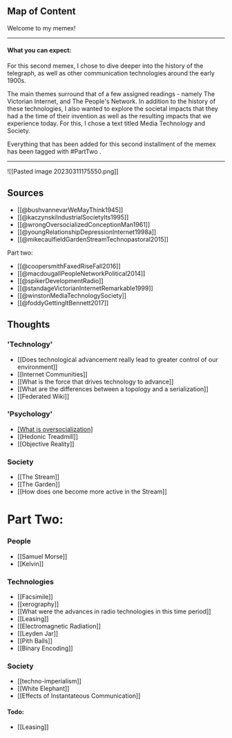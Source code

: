 
## Map of Content


Welcome to my memex!

---

#### What you can expect:

For this second memex, I chose to dive deeper into the history of the telegraph, as well as other communication technologies around the early 1900s. 

The main themes surround that of a few assigned readings - namely The Victorian Internet, and The People's Network. In addition to the history of these technologies, I also wanted to explore the societal impacts that they had a the time of their invention as well as the resulting impacts that we experience today. For this, I chose  a text titled Media Technology and Society. 

Everything that has been added for this second installment of the memex has been tagged with #PartTwo . 




---


![[Pasted image 20230311175550.png]]
## Sources

-  [[@bushvannevarWeMayThink1945]]
- [[@kaczynskiIndustrialSocietyIts1995]]
- [[@wrongOversocializedConceptionMan1961]]
- [[@youngRelationshipDepressionInternet1998a]]
- [[@mikecaulfieldGardenStreamTechnopastoral2015]]

Part two:

- [[@coopersmithFaxedRiseFall2016]]
- [[@macdougallPeopleNetworkPolitical2014]]
- [[@spikerDevelopmentRadio]]
- [[@standageVictorianInternetRemarkable1999]]
- [[@winstonMediaTechnologySociety]]
- [[@foddyGettingItBennett2017]]

## Thoughts

### 'Technology'

- [[Does technological advancement really lead to greater control of our environment]]
- [[Internet Communities]]
- [[What is the force that drives technology to advance]]
- [[What are the differences between a topology and a serialization]]
- [[Federated Wiki]]

### 'Psychology'

- [[What is oversocialization]](https://sci-hub.ru/10.2307/2089854)
- [[Hedonic Treadmill]]
- [[Objective Reality]]

### Society

- [[The Stream]]
- [[The Garden]]
- [[How does one become more active in the Stream]]

# Part Two:

### People

- [[Samuel Morse]]
- [[Kelvin]]

### Technologies

- [[Facsimile]]
- [[xerography]]
- [[What were the advances in radio technologies in this time period]]
- [[Leasing]]
- [[Electromagnetic Radiation]]
- [[Leyden Jar]]
- [[Pith Balls]]
- [[Binary Encoding]]

### Society 

- [[techno-imperialism]]
- [[White Elephant]]
- [[Effects of Instantateous Communication]]



#### Todo:
- [[Leasing]]